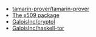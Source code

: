 * [tamarin-prover/tamarin-prover](https://github.com/tamarin-prover/tamarin-prover)
* [The x509 package](https://hackage.haskell.org/package/x509)
* [GaloisInc/cryptol](https://github.com/GaloisInc/cryptol)
* [GaloisInc/haskell-tor](https://github.com/GaloisInc/haskell-tor)

